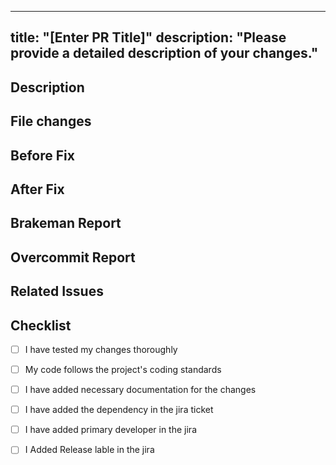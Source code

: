 
---
title: "[Enter PR Title]"
description: "Please provide a detailed description of your changes."
---


## Description

  

## File changes

## Before Fix

## After Fix

## Brakeman Report

## Overcommit Report 

## Related Issues

## Checklist
- [ ] I have tested my changes thoroughly
- [ ] My code follows the project's coding standards
- [ ] I have added necessary documentation for the changes
- [ ] I have added the dependency in the jira ticket
- [ ] I have added primary developer in the jira
- [ ] I Added Release lable in the jira

